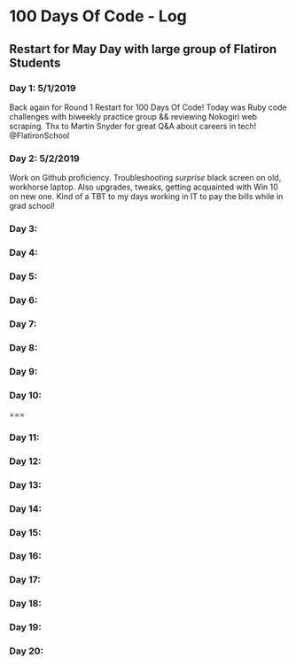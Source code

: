 # 100 Days Of Code - Log

## **Restart for May Day with large group of Flatiron Students**

### Day 1:  5/1/2019
Back again for Round 1 Restart for 100 Days Of Code! Today was Ruby code challenges with biweekly practice group && reviewing Nokogiri web scraping.  Thx to Martin Snyder for great Q&A about careers in tech! @FlatironSchool 

### Day 2: 5/2/2019
Work on Github proficiency. Troubleshooting *surprise* black screen on old, workhorse laptop. Also upgrades, tweaks, getting acquainted with Win 10 on new one. Kind of a TBT to my days working in IT to pay the bills while in grad school! 


### Day 3: 

### Day 4: 

### Day 5: 

### Day 6: 

### Day 7: 

### Day 8: 

### Day 9: 

### Day 10:

===
### Day 11:

### Day 12: 

### Day 13: 

### Day 14: 

### Day 15: 

### Day 16: 

### Day 17: 

### Day 18: 

### Day 19: 

### Day 20:
